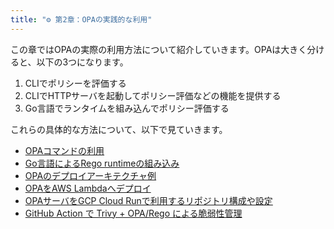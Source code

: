 ```yaml
---
title: "⚙️ 第2章：OPAの実践的な利用"
---
```


この章ではOPAの実際の利用方法について紹介していきます。OPAは大きく分けると、以下の3つになります。

1. CLIでポリシーを評価する
2. CLIでHTTPサーバを起動してポリシー評価などの機能を提供する
3. Go言語でランタイムを組み込んでポリシー評価する

これらの具体的な方法について、以下で見ていきます。

- [OPAコマンドの利用](opa-command)
- [Go言語によるRego runtimeの組み込み](opa-go)
- [OPAのデプロイアーキテクチャ例](opa-architecture)
- [OPAをAWS Lambdaへデプロイ](opa-lambda)
- [OPAサーバをGCP Cloud Runで利用するリポジトリ構成や設定](opa-cloud-run)
- [GitHub Action で Trivy + OPA/Rego による脆弱性管理](opa-github-actions)
